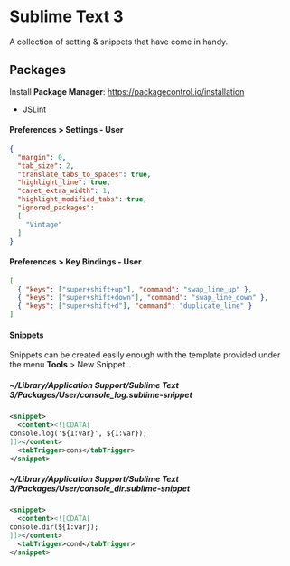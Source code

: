 # Sublime Text 3

A collection of setting & snippets that have come in handy.

## Packages
Install **Package Manager**: https://packagecontrol.io/installation

- JSLint


#### Preferences > Settings - User
```json
{
  "margin": 0,
  "tab_size": 2,
  "translate_tabs_to_spaces": true,
  "highlight_line": true,
  "caret_extra_width": 1,
  "highlight_modified_tabs": true,
  "ignored_packages":
  [
    "Vintage"
  ]
}
```

#### Preferences > Key Bindings - User
```json
[
  { "keys": ["super+shift+up"], "command": "swap_line_up" },
  { "keys": ["super+shift+down"], "command": "swap_line_down" },
  { "keys": ["super+shift+d"], "command": "duplicate_line" }
]
```

#### Snippets
Snippets can be created easily enough with the template provided under the menu **Tools** > New Snippet...

##### ~/Library/Application Support/Sublime Text 3/Packages/User/console_log.sublime-snippet
```xml
<snippet>
  <content><![CDATA[
console.log('${1:var}', ${1:var});
]]></content> 
  <tabTrigger>cons</tabTrigger>
</snippet>
```

##### ~/Library/Application Support/Sublime Text 3/Packages/User/console_dir.sublime-snippet

```xml
<snippet>
  <content><![CDATA[
console.dir(${1:var});
]]></content> 
  <tabTrigger>cond</tabTrigger>
</snippet>
```
